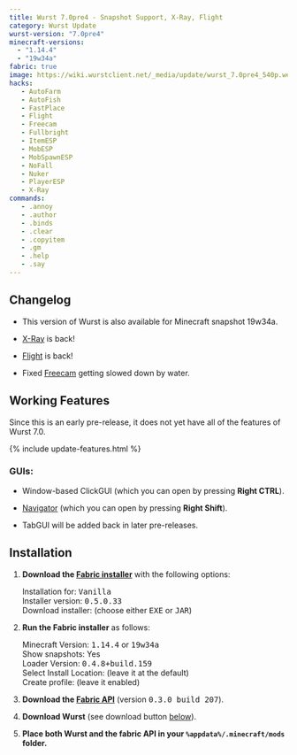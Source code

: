 ```yaml
---
title: Wurst 7.0pre4 - Snapshot Support, X-Ray, Flight
category: Wurst Update
wurst-version: "7.0pre4"
minecraft-versions:
  - "1.14.4"
  - "19w34a"
fabric: true
image: https://wiki.wurstclient.net/_media/update/wurst_7.0pre4_540p.webp
hacks:
   - AutoFarm
   - AutoFish
   - FastPlace
   - Flight
   - Freecam
   - Fullbright
   - ItemESP
   - MobESP
   - MobSpawnESP
   - NoFall
   - Nuker
   - PlayerESP
   - X-Ray
commands:
   - .annoy
   - .author
   - .binds
   - .clear
   - .copyitem
   - .gm
   - .help
   - .say
---
```

## Changelog

- This version of Wurst is also available for Minecraft snapshot 19w34a.

- [X-Ray](https://wiki.wurstclient.net/x-ray) is back!

- [Flight](https://wiki.wurstclient.net/flight) is back!

- Fixed [Freecam](https://wiki.wurstclient.net/freecam) getting slowed down by water.

## Working Features

Since this is an early pre-release, it does not yet have all of the features of Wurst 7.0.

{% include update-features.html %}

### GUIs:

- Window-based ClickGUI (which you can open by pressing **Right CTRL**).

- [Navigator](https://wiki.wurstclient.net/navigator) (which you can open by pressing **Right Shift**).

- TabGUI will be added back in later pre-releases.

## Installation

1. **Download the <a href="https://fabricmc.net/use/installer/" target="_blank" rel="nofollow">Fabric installer</a>** with the following options:

   Installation for: <kbd>Vanilla</kbd>  
   Installer version: <kbd>0.5.0.33</kbd>  
   Download installer: (choose either <kbd>EXE</kbd> or <kbd>JAR</kbd>)

1. **Run the Fabric installer** as follows:

   Minecraft Version: <kbd>1.14.4</kbd> or <kbd>19w34a</kbd>  
   Show snapshots: Yes  
   Loader Version: <kbd>0.4.8+build.159</kbd>  
   Select Install Location: (leave it at the default)  
   Create profile: (leave it enabled)

1. **Download the <a href="https://www.curseforge.com/minecraft/mc-mods/fabric-api/files/2750140" target="_blank" rel="nofollow">Fabric API</a>** (version <kbd>0.3.0 build 207</kbd>).

1. **Download Wurst** (see download button [below](#downloads)).

1. **Place both Wurst and the fabric API in your `%appdata%/.minecraft/mods` folder.**

